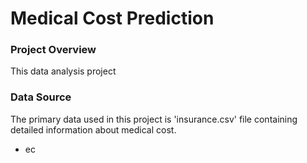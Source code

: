 # Medical Cost Prediction
### Project Overview
This data analysis project

### Data Source
The primary data used in this project is 'insurance.csv' file containing detailed information about medical cost.
- ec
